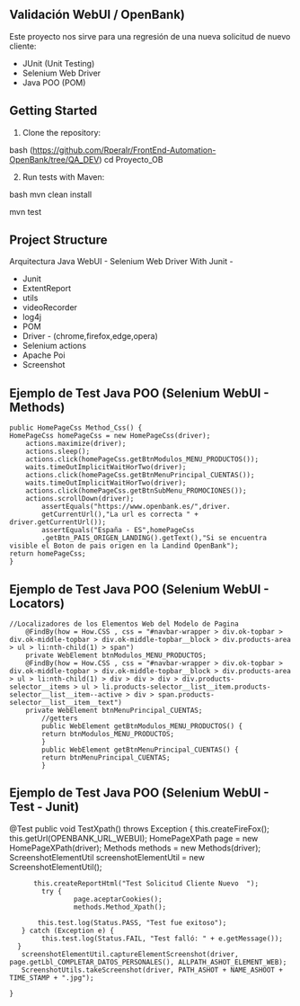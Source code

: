 ## Validación WebUI / OpenBank)

Este proyecto nos sirve para una regresión de una nueva solicitud de nuevo cliente:

- JUnit (Unit Testing)
- Selenium Web Driver
- Java POO (POM)

## Getting Started

1. Clone the repository:

bash
(https://github.com/Rperalr/FrontEnd-Automation-OpenBank/tree/QA_DEV)
cd Proyecto_OB

2. Run tests with Maven:

bash
mvn clean install

mvn test

##  Project Structure

Arquitectura Java WebUI - Selenium Web Driver With Junit -  
- Junit
- ExtentReport
- utils
- videoRecorder
- log4j
- POM
- Driver - (chrome,firefox,edge,opera)
- Selenium actions
- Apache Poi
- Screenshot
  
##  Ejemplo de Test Java POO (Selenium WebUI - Methods)

    public HomePageCss Method_Css() {
    HomePageCss homePageCss = new HomePageCss(driver);
        actions.maximize(driver);
        actions.sleep();
        actions.click(homePageCss.getBtnModulos_MENU_PRODUCTOS());
        waits.timeOutImplicitWaitHorTwo(driver);
        actions.click(homePageCss.getBtnMenuPrincipal_CUENTAS());
        waits.timeOutImplicitWaitHorTwo(driver);
        actions.click(homePageCss.getBtnSubMenu_PROMOCIONES());
        actions.scrollDown(driver);
            assertEquals("https://www.openbank.es/",driver.
            getCurrentUrl(),"La url es correcta " + driver.getCurrentUrl());
            assertEquals("España - ES",homePageCss
            .getBtn_PAIS_ORIGEN_LANDING().getText(),"Si se encuentra visible el Boton de pais origen en la Landind OpenBank");
    return homePageCss;
    }

##  Ejemplo de Test Java POO (Selenium WebUI - Locators)
    //Localizadores de los Elementos Web del Modelo de Pagina
        @FindBy(how = How.CSS , css = "#navbar-wrapper > div.ok-topbar > div.ok-middle-topbar > div.ok-middle-topbar__block > div.products-area > ul > li:nth-child(1) > span")
        private WebElement btnModulos_MENU_PRODUCTOS;
        @FindBy(how = How.CSS , css = "#navbar-wrapper > div.ok-topbar > div.ok-middle-topbar > div.ok-middle-topbar__block > div.products-area > ul > li:nth-child(1) > div > div > div > div.products-selector__items > ul > li.products-selector__list__item.products-selector__list__item--active > div > span.products-selector__list__item__text")
        private WebElement btnMenuPrincipal_CUENTAS;
            //getters
            public WebElement getBtnModulos_MENU_PRODUCTOS() {
            return btnModulos_MENU_PRODUCTOS;
            }
            public WebElement getBtnMenuPrincipal_CUENTAS() {
            return btnMenuPrincipal_CUENTAS;
            }


##  Ejemplo de Test Java POO (Selenium WebUI - Test - Junit)
@Test
    public void TestXpath() throws Exception {
       this.createFireFox();
          this.getUrl(OPENBANK_URL_WEBUI);
                 HomePageXPath page = new HomePageXPath(driver);
                 Methods methods = new Methods(driver);
                 ScreenshotElementUtil screenshotElementUtil = new ScreenshotElementUtil();

          this.createReportHtml("Test Solicitud Cliente Nuevo  ");
            try {
                    page.aceptarCookies();
                    methods.Method_Xpath();

           this.test.log(Status.PASS, "Test fue exitoso");
       } catch (Exception e) {
            this.test.log(Status.FAIL, "Test falló: " + e.getMessage());
      }
       screenshotElementUtil.captureElementScreenshot(driver, page.getLbl_COMPLETAR_DATOS_PERSONALES(), ALLPATH_ASHOT_ELEMENT_WEB);
       ScreenshotUtils.takeScreenshot(driver, PATH_ASHOT + NAME_ASHOOT + TIME_STAMP + ".jpg");

    }

